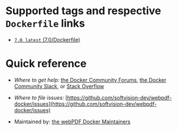 # Supported tags and respective `Dockerfile` links
*  [`7.0`, `latest` (7.0/Dockerfile)](https://github.com/softvision-dev/webpdf-docker/7.0/Dockerfile)

# Quick reference
* *Where to get help:* 
[the Docker Community Forums](https://forums.docker.com/), [the Docker Community Slack](https://blog.docker.com/2016/11/introducing-docker-community-directory-docker-community-slack/), or [Stack Overflow](https://stackoverflow.com/search?tab=newest&q=docker)

* *Where to file issues:*
[https://github.com/softvision-dev/webpdf-docker/issues](https://github.com/softvision-dev/webpdf-docker/issues)

* Maintained by:
[the webPDF Docker Maintainers](https://github.com/softvision-dev/webpdf-docker)
